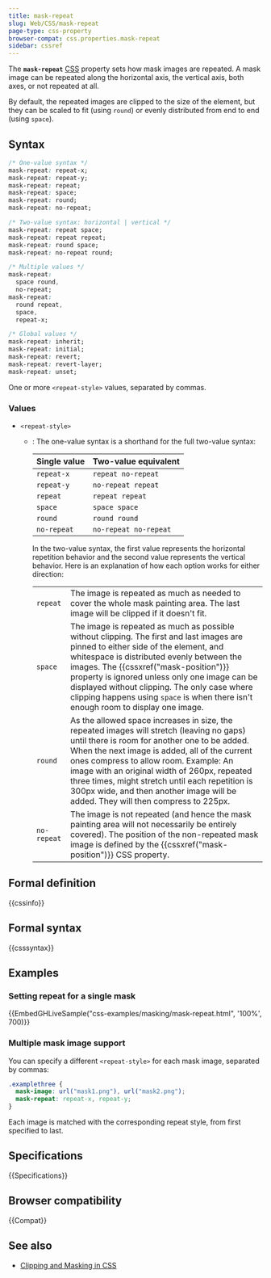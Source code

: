 ```yaml
---
title: mask-repeat
slug: Web/CSS/mask-repeat
page-type: css-property
browser-compat: css.properties.mask-repeat
sidebar: cssref
---
```



The **`mask-repeat`** [CSS](/en-US/docs/Web/CSS) property sets how mask images are repeated. A mask image can be repeated along the horizontal axis, the vertical axis, both axes, or not repeated at all.

By default, the repeated images are clipped to the size of the element, but they can be scaled to fit (using `round`) or evenly distributed from end to end (using `space`).

## Syntax

```css
/* One-value syntax */
mask-repeat: repeat-x;
mask-repeat: repeat-y;
mask-repeat: repeat;
mask-repeat: space;
mask-repeat: round;
mask-repeat: no-repeat;

/* Two-value syntax: horizontal | vertical */
mask-repeat: repeat space;
mask-repeat: repeat repeat;
mask-repeat: round space;
mask-repeat: no-repeat round;

/* Multiple values */
mask-repeat:
  space round,
  no-repeat;
mask-repeat:
  round repeat,
  space,
  repeat-x;

/* Global values */
mask-repeat: inherit;
mask-repeat: initial;
mask-repeat: revert;
mask-repeat: revert-layer;
mask-repeat: unset;
```

One or more `<repeat-style>` values, separated by commas.

### Values

- `<repeat-style>`

  - : The one-value syntax is a shorthand for the full two-value syntax:

    <table class="standard-table">
      <thead>
        <tr>
          <th>Single value</th>
          <th>Two-value equivalent</th>
        </tr>
      </thead>
      <tbody>
        <tr>
          <td><code>repeat-x</code></td>
          <td><code>repeat no-repeat</code></td>
        </tr>
        <tr>
          <td><code>repeat-y</code></td>
          <td><code>no-repeat repeat</code></td>
        </tr>
        <tr>
          <td><code>repeat</code></td>
          <td><code>repeat repeat</code></td>
        </tr>
        <tr>
          <td><code>space</code></td>
          <td><code>space space</code></td>
        </tr>
        <tr>
          <td><code>round</code></td>
          <td><code>round round</code></td>
        </tr>
        <tr>
          <td><code>no-repeat</code></td>
          <td><code>no-repeat no-repeat</code></td>
        </tr>
      </tbody>
    </table>

    In the two-value syntax, the first value represents the horizontal repetition behavior and the second value represents the vertical behavior. Here is an explanation of how each option works for either direction:

    <table class="standard-table">
      <tbody>
        <tr>
          <td><code>repeat</code></td>
          <td>
            The image is repeated as much as needed to cover the whole mask painting
            area. The last image will be clipped if it doesn't fit.
          </td>
        </tr>
        <tr>
          <td><code>space</code></td>
          <td>
            The image is repeated as much as possible without clipping. The first
            and last images are pinned to either side of the element, and whitespace
            is distributed evenly between the images. The
            {{cssxref("mask-position")}} property is ignored unless only one
            image can be displayed without clipping. The only case where clipping
            happens using <code>space</code> is when there isn't enough room to
            display one image.
          </td>
        </tr>
        <tr>
          <td><code>round</code></td>
          <td>
            As the allowed space increases in size, the repeated images will stretch
            (leaving no gaps) until there is room for another one to be added. When
            the next image is added, all of the current ones compress to allow room.
            Example: An image with an original width of 260px, repeated three times,
            might stretch until each repetition is 300px wide, and then another
            image will be added. They will then compress to 225px.
          </td>
        </tr>
        <tr>
          <td><code>no-repeat</code></td>
          <td>
            The image is not repeated (and hence the mask painting area will not
            necessarily be entirely covered). The position of the non-repeated mask
            image is defined by the {{cssxref("mask-position")}} CSS
            property.
          </td>
        </tr>
      </tbody>
    </table>

## Formal definition

{{cssinfo}}

## Formal syntax

{{csssyntax}}

## Examples

### Setting repeat for a single mask

{{EmbedGHLiveSample("css-examples/masking/mask-repeat.html", '100%', 700)}}

### Multiple mask image support

You can specify a different `<repeat-style>` for each mask image, separated by commas:

```css
.examplethree {
  mask-image: url("mask1.png"), url("mask2.png");
  mask-repeat: repeat-x, repeat-y;
}
```

Each image is matched with the corresponding repeat style, from first specified to last.

## Specifications

{{Specifications}}

## Browser compatibility

{{Compat}}

## See also

- [Clipping and Masking in CSS](https://css-tricks.com/clipping-masking-css/)
